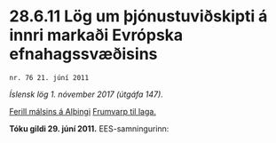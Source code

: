 # 28.6.11 Lög um þjónustuviðskipti á innri markaði Evrópska efnahagssvæðisins

`nr. 76 21. júní 2011`

_Íslensk lög 1. nóvember 2017 (útgáfa 147)._

[Ferill málsins á Alþingi](https://www.althingi.is/thingstorf/thingmalalistar-eftir-thingum/ferill/?ltg=139&mnr=645)
[Frumvarp til laga.](https://www.althingi.is/altext/139/s/1141.html)

**Tóku gildi 29. júní 2011.**
EES-samningurinn:

